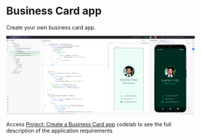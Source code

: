 # Business Card app

Create your own business card app.

![App Screen](screenshots/img.png)

Access [Project: Create a Business Card app](https://developer.android.com/codelabs/basic-android-kotlin-compose-business-card) codelab to see the full description of the application requirements
